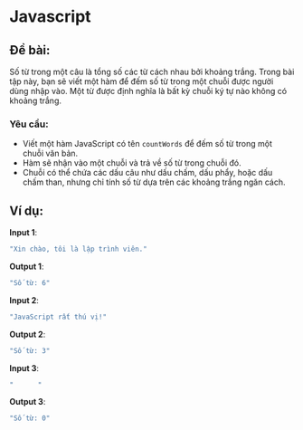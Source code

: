 # Javascript
## Đề bài:
Số từ trong một câu là tổng số các từ cách nhau bởi khoảng trắng. Trong bài tập này, bạn sẽ viết một hàm để đếm số từ trong một chuỗi được người dùng nhập vào. Một từ được định nghĩa là bất kỳ chuỗi ký tự nào không có khoảng trắng.



### Yêu cầu:
- Viết một hàm JavaScript có tên `countWords` để đếm số từ trong một chuỗi văn bản.
- Hàm sẽ nhận vào một chuỗi và trả về số từ trong chuỗi đó.
- Chuỗi có thể chứa các dấu câu như dấu chấm, dấu phẩy, hoặc dấu chấm than, nhưng chỉ tính số từ dựa trên các khoảng trắng ngăn cách.

## Ví dụ:
**Input 1**:
```javascript
"Xin chào, tôi là lập trình viên."
```

**Output 1**:
```javascript
"Số từ: 6"
```

**Input 2**:
```javascript
"JavaScript rất thú vị!"
```

**Output 2**:
```javascript
"Số từ: 3"
```

**Input 3**:
```javascript
"      "
```

**Output 3**:
```javascript
"Số từ: 0"
```
